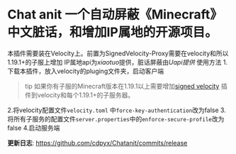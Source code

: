 # Chat anit 一个自动屏蔽《Minecraft》中文脏话，和增加IP属地的开源项目。  

本插件需要装在Velocity上。前置为SignedVelocity-Proxy需要在velocity和所以1.19.1+的子服上增加
IP属地api为*xiaotuo*提供，脏话屏蔽由*Uapi提供*
使用方法
1.下载本插件，放入velocity的pluging文件夹，启动客户端
>tip
>如果你有子服的Minecraft版本在1.19.1以上需要增加[signed velocity](https://modrinth.com/plugin/signedvelocity/version/1.3.0) 插件到velocity和每个1.19.1+的子服务器。

2.将velocity配置文件```velocity.toml``` 中```force-key-authentication```改为false 
3.将所有子服务的配置文件```server.properties```中的```enforce-secure-profile```改为false 
4.启动服务端

 
**更新日志**: https://github.com/cdpyx/Chatanit/commits/release
